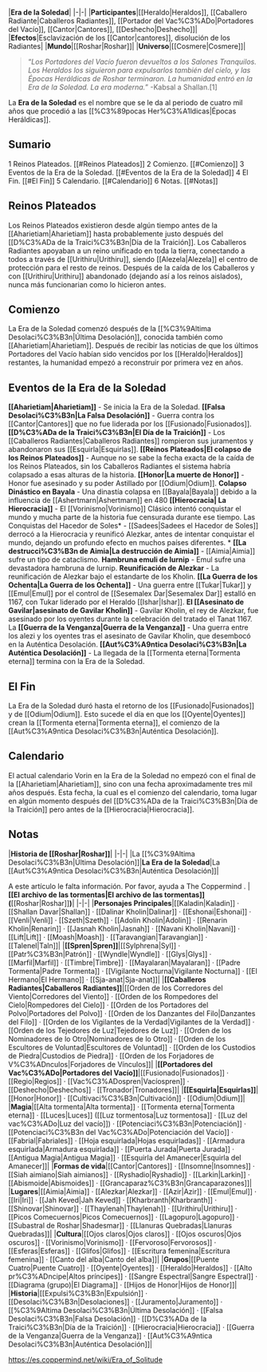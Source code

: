 

|**Era de la Soledad**|
|-|-|
|**Participantes**|[[Heraldo\|Heraldos]], [[Caballero Radiante\|Caballeros Radiantes]], [[Portador del Vac%C3%ADo\|Portadores del Vacío]], [[Cantor\|Cantores]], [[Deshecho\|Deshecho]]|
|**Efectos**|Esclavización de los [[Cantor\|cantores]], disolución de los Radiantes|
|**Mundo**|[[Roshar\|Roshar]]|
|**Universo**|[[Cosmere\|Cosmere]]|

>“*Los Portadores del Vacío fueron devueltos a los Salones Tranquilos. Los Heraldos los siguieron para expulsarlos también del cielo, y las Épocas Heráldicas de Roshar terminaron. La humanidad entró en la Era de la Soledad. La era moderna.*”
\-Kabsal a Shallan.[1]


La **Era de la Soledad** es el nombre que se le da al periodo de cuatro mil años que procedió a las [[%C3%89pocas Her%C3%A1ldicas\|Épocas Heráldicas]].

## Sumario

1 Reinos Plateados. [[#Reinos Plateados]] 
2 Comienzo. [[#Comienzo]] 
3 Eventos de la Era de la Soledad. [[#Eventos de la Era de la Soledad]] 
4 El Fin. [[#El Fin]] 
5 Calendario. [[#Calendario]] 
6 Notas. [[#Notas]] 


## Reinos Plateados
Los Reinos Plateados existieron desde algún tiempo antes de la [[Aharietiam\|Aharietiam]] hasta probablemente justo después del [[D%C3%ADa de la Traici%C3%B3n\|Día de la Traición]]. Los Caballeros Radiantes apoyaban a un reino unificado en toda la tierra, conectando a todos a través de [[Urithiru\|Urithiru]], siendo [[Alezela\|Alezela]] el centro de protección para el resto de reinos. Después de la caída de los Caballeros y con [[Urithiru\|Urithiru]] abandonado (dejando así a los reinos aislados), nunca más funcionarian como lo hicieron antes.

## Comienzo
La Era de la Soledad comenzó después de la [[%C3%9Altima Desolaci%C3%B3n\|Última Desolación]], conocida también como [[Aharietiam\|Aharietiam]]. Después de recibir las noticias de que los últimos Portadores del Vacío habían sido vencidos por los [[Heraldo\|Heraldos]] restantes, la humanidad empezó a reconstruir por primera vez en años.

## Eventos de la Era de la Soledad
**[[Aharietiam\|Aharietiam]]** - Se inicia la Era de la Soledad.
**[[Falsa Desolaci%C3%B3n\|La Falsa Desolación]]** - Guerra contra los [[Cantor\|Cantores]] que no fue liderada por los [[Fusionado\|Fusionados]].
**[[D%C3%ADa de la Traici%C3%B3n\|El Día de la Traición]]** - Los [[Caballeros Radiantes\|Caballeros Radiantes]] rompieron sus juramentos y abandonaron sus [[Esquirla\|Esquirlas]].
**[[Reinos Plateados\|El colapso de los Reinos Plateados]]** - Aunque no se sabe la fecha exacta de la caída de los Reinos Plateados, sin los Caballeros Radiantes el sistema habría colapsado a esas alturas de la historia. 
**[[Honor\|La muerte de Honor]]** - Honor fue asesinado y su poder Astillado por [[Odium\|Odium]].
**Colapso Dinástico en Bayala** - Una dinastía colapsa en [[Bayala\|Bayala]] debido a la influencia de [[Ashertmarn\|Ashertmarn]] en 480
**[[Hierocracia\| La Hierocracia]]** - El [[Vorinismo\|Vorinismo]] Clásico intentó conquistar el mundo y mucha parte de la historia fue censurada durante ese tiempo. 
Las Conquistas del Hacedor de Soles* - [[Sadees\|Sadees el Hacedor de Soles]] derrocó a la Hierocracia y reunificó Alezkar, antes de intentar conquistar el mundo, dejando un profundo efecto en muchos países diferentes. *
**[[La destrucci%C3%B3n de Aimia\|La destrucción de Aimia]]** - [[Aimia\|Aimia]] sufre un tipo de cataclismo.
**Hambruna emuli de lurnip** - Emul sufre una devastadora hambruna de lurnip.
**Reunificación de Alezkar** - La reunificación de Alezkar bajo el estandarte de los Kholin.
**[[La Guerra de los Ochenta\|La Guerra de los Ochenta]]** - Una guerra entre [[Tukar\|Tukar]] y [[Emul\|Emul]] por el control de [[Sesemalex Dar\|Sesemalex Dar]] estalló en 1167, con Tukar liderado por el Heraldo [[Ishar\|Ishar]].
**El [[Asesinato de Gavilar\|asesinato de Gavilar Kholin]]** - Gavilar Kholin, el rey de Alezkar, fue asesinado por los oyentes durante la celebración del tratado el Tanat 1167.
La **[[Guerra de la Venganza\|Guerra de la Venganza]]** - Una guerra entre los alezi y los oyentes tras el asesinato de Gavilar Kholin, que desembocó en la Auténtica Desolación.
**[[Aut%C3%A9ntica Desolaci%C3%B3n\|La Auténtica Desolación]]** - La llegada de la [[Tormenta eterna\|Tormenta eterna]] termina con la Era de la Soledad.
## El Fin
La Era de la Soledad duró hasta el retorno de los [[Fusionado\|Fusionados]] y de [[Odium\|Odium]]. Esto sucede el día en que los [[Oyente\|Oyentes]] crean la [[Tormenta eterna\|Tormenta eterna]], el comienzo de la [[Aut%C3%A9ntica Desolaci%C3%B3n\|Auténtica Desolación]].

## Calendario
El actual calendario Vorin en la Era de la Soledad no empezó con el final de la [[Aharietiam\|Aharietiam]], sino con una fecha aproximadamente tres mil años después. Esta fecha, la cual es el comienzo del calendario, toma lugar en algún momento después del [[D%C3%ADa de la Traici%C3%B3n\|Día de la Traición]] pero antes de la [[Hierocracia\|Hierocracia]].


## Notas
|**Historia de [[Roshar\|Roshar]]**|
|-|-|
|La [[%C3%9Altima Desolaci%C3%B3n\|Última Desolación]]|**La Era de la Soledad**|La [[Aut%C3%A9ntica Desolaci%C3%B3n\|Auténtica Desolación]]|


A este artículo le falta información. Por favor, ayuda a The Coppermind .
|**[[El archivo de las tormentas\|El archivo de las tormentas]] (**[[Roshar\|Roshar]]**)**|
|-|-|
|**Personajes Principales**|[[Kaladin\|Kaladin]] · [[Shallan Davar\|Shallan]] · [[Dalinar Kholin\|Dalinar]] · [[Eshonai\|Eshonai]] · [[Venli\|Venli]] · [[Szeth\|Szeth]] · [[Adolin Kholin\|Adolin]] · [[Renarin Kholin\|Renarin]] · [[Jasnah Kholin\|Jasnah]] · [[Navani Kholin\|Navani]] · [[Lift\|Lift]] · [[Moash\|Moash]] · [[Taravangian\|Taravangian]] · [[Talenel\|Taln]]|
|**[[Spren\|Spren]]**|[[Sylphrena\|Syl]] · [[Patr%C3%B3n\|Patrón]] · [[Wyndle\|Wyndle]] · [[Glys\|Glys]] · [[Marfil\|Marfil]] · [[Timbre\|Timbre]] · [[Mayalaran\|Mayalaran]] · [[Padre Tormenta\|Padre Tormenta]] · [[Vigilante Nocturna\|Vigilante Nocturna]] · [[El Hermano\|El Hermano]] · [[Sja-anat\|Sja-anat]]|
|**[[Caballeros Radiantes\|Caballeros Radiantes]]**|[[Orden de los Corredores del Viento\|Corredores del Viento]] · [[Orden de los Rompedores del Cielo\|Rompedores del Cielo]] · [[Orden de los Portadores del Polvo\|Portadores del Polvo]] · [[Orden de los Danzantes del Filo\|Danzantes del Filo]] · [[Orden de los Vigilantes de la Verdad\|Vigilantes de la Verdad]] · [[Orden de los Tejedores de Luz\|Tejedores de Luz]] · [[Orden de los Nominadores de lo Otro\|Nominadores de lo Otro]] · [[Orden de los Escultores de Voluntad\|Escultores de Voluntad]] · [[Orden de los Custodios de Piedra\|Custodios de Piedra]] · [[Orden de los Forjadores de V%C3%ADnculos\|Forjadores de Vínculos]]|
|**[[Portadores del Vac%C3%ADo\|Portadores del Vacío]]**|[[Fusionado\|Fusionados]] · [[Regio\|Regios]] · [[Vac%C3%ADospren\|Vacíospren]] · [[Deshecho\|Deshechos]] · [[Tronador\|Tronadores]]|
|**[[Esquirla\|Esquirlas]]**|[[Honor\|Honor]] · [[Cultivaci%C3%B3n\|Cultivación]] · [[Odium\|Odium]]|
|**Magia**|[[Alta tormenta\|Alta tormenta]] · [[Tormenta eterna\|Tormenta eterna]] · [[Luces\|Luces]] ([[Luz tormentosa\|Luz tormentosa]] · [[Luz del vac%C3%ADo\|Luz del vacío]]) · [[Potenciaci%C3%B3n\|Potenciación]] · [[Potenciaci%C3%B3n del Vac%C3%ADo\|Potenciación del Vacío]] · [[Fabrial\|Fabriales]] · [[Hoja esquirlada\|Hojas esquirladas]] · [[Armadura esquirlada\|Armadura esquirlada]] · [[Puerta Jurada\|Puerta Jurada]] · [[Antigua Magia\|Antigua Magia]] · [[Esquirla del Amanecer\|Esquirla del Amanecer]]|
|**Formas de vida**|[[Cantor\|Cantores]] · [[Insomne\|Insomnes]] · [[Siah aimiano\|Siah aimianos]] · [[Ryshadio\|Ryshadio]] · [[Larkin\|Larkin]] · [[Abismoide\|Abismoides]] · [[Grancaparaz%C3%B3n\|Grancaparazones]]|
|**Lugares**|[[Aimia\|Aimia]] · [[Alezkar\|Alezkar]] · [[Azir\|Azir]] · [[Emul\|Emul]] · [[Iri\|Iri]] · [[Jah Keved\|Jah Keved]] · [[Kharbranth\|Kharbranth]] · [[Shinovar\|Shinovar]] · [[Thaylenah\|Thaylenah]] · [[Urithiru\|Urithiru]] · [[Picos Comecuernos\|Picos Comecuernos]] · [[Lagopuro\|Lagopuro]] · [[Subastral de Roshar\|Shadesmar]] · [[Llanuras Quebradas\|Llanuras Quebradas]]|
|**Cultura**|[[Ojos claros\|Ojos claros]] · [[Ojos oscuros\|Ojos oscuros]] · [[Vorinismo\|Vorinismo]] · [[Fervoroso\|Fervorosos]] · [[Esferas\|Esferas]] · [[Glifos\|Glifos]] · [[Escritura femenina\|Escritura femenina]] · [[Canto del alba\|Canto del alba]]|
|**Grupos**|[[Puente Cuatro\|Puente Cuatro]] · [[Oyente\|Oyentes]] · [[Heraldo\|Heraldos]] · [[Alto pr%C3%ADncipe\|Altos príncipes]] · [[Sangre Espectral\|Sangre Espectral]] · [[Diagrama (grupo)\|El Diagrama]] · [[Hijos de Honor\|Hijos de Honor]]|
|**Historia**|[[Expulsi%C3%B3n\|Expulsión]] · [[Desolaci%C3%B3n\|Desolaciones]] · [[Juramento\|Juramento]] · [[%C3%9Altima Desolaci%C3%B3n\|Última Desolación]] · [[Falsa Desolaci%C3%B3n\|Falsa Desolación]] · [[D%C3%ADa de la Traici%C3%B3n\|Día de la Traición]] · [[Hierocracia\|Hierocracia]] · [[Guerra de la Venganza\|Guerra de la Venganza]] · [[Aut%C3%A9ntica Desolaci%C3%B3n\|Auténtica Desolación]]|



https://es.coppermind.net/wiki/Era_of_Solitude